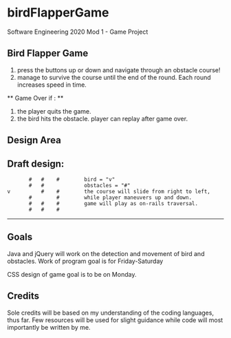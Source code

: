 # birdFlapperGame
Software Engineering 2020  Mod 1 - Game Project

## Bird Flapper Game
1. press the buttons up or down and navigate through an obstacle course!
2. manage to survive the course until the end of the round. Each round increases speed in time. 

** Game Over if : **
1. the player quits the game. 
2. the bird hits the obstacle. player can replay after game over.
 

## Design Area


  Draft design:
  --------------------------
           #   #    #        bird = "v"
           #   #             obstacles = "#"         
    v          #    #        the course will slide from right to left,          
           #        #        while player maneuvers up and down.     
           #   #    #        game will play as on-rails traversal.  
           #   #    #             
  --------------------------                               


## Goals
Java and jQuery will work on the detection and movement of bird and obstacles.
Work of program goal is for Friday-Saturday

CSS design of game goal is to be on Monday.


## Credits 
Sole credits will be based on my understanding of the coding languages, thus far. Few resources will be used for slight guidance while code will most importantly be written by me. 
